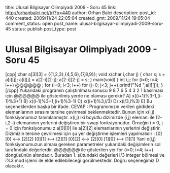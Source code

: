 title: Ulusal Bilgisayar Olimpiyadı 2009 - Soru 45
link: http://orhanbalci.net/tr/?p=440
author: Orhan Balci
description: 
post_id: 440
created: 2009/11/24 22:05:04
created_gmt: 2009/11/24 19:05:04
comment_status: open
post_name: ulusal-bilgisayar-olimpiyadi-2009-soru-45
status: publish
post_type: post

# Ulusal Bilgisayar Olimpiyadı 2009 - Soru 45

[cpp] char a[3][3] = {{1,2,3},{4,5,6},{7,8,9}}; void x(char i,char j) { char s; s = a[i][j]; a[i][j] = a[2-i][2-j]; a[2-i][2-j] = s; } main(void) { int i,j; for (i=0; i<4; i++) @@@@@@ ; for (i=0; i<3; i++) for (j=0; j<3; j++) printf("%d ",a[i][j]); } [/cpp] Yukarıdaki programın çalıştırılması sonucu 9 8 7 6 5 4 3 2 1 basılması için @@@@@@ ile gösterilmiş yerde ne olaması gerekir? A) x((i+1)%3-1,(i-1)%3+1) B) x((i-1)%3+1,(i+1)%3-1) C) x((i+1)%3,i/3) D) x(i/3,i%3) E) Bu seçeneklerden başka bir ifade. CEVAP : Programımızın verilen girdideki elemanlarının sırasını tersine çevirmesi beklenmektedir. Bunun için x(i,j) fonksiyonumuz tanımlanmıştır. x(i,j) iki boyutlu dizimizde (i,j) elemanı ile (2-i,2-j) elemanının yerlerini değiştiren bir swap fonksiyonudur. Örneğin i = 0, j = 0 için fonksiyonumu z a[0][0] ile a[2][2] elemanlarının yerlerini değiştirir. Dizimizin tersine çevrilmesi için şu yer değiştirme işlemleri yapılmalıdır : [0][0] <\--> [2][2] [0][1] <\--> [2][1] [0][2] <\--> [2][0] [1][0] <\--> [1][1] Yani x(i,j) fonksiyonumuzun alması gereken parametreler yukarıdaki değişimlerin sol tarafındaki değerlerdir. @@@@@@ ile gösterilen yer for (i=0; i<4; i++) döngüsünün altındadır. Buradan 1. sütundaki değerleri i/3 integer bölmesi ve i%3 mod işlemi ile elde edilebileceği görülmektedir. Doğru seçeneğimiz D olacaktır.